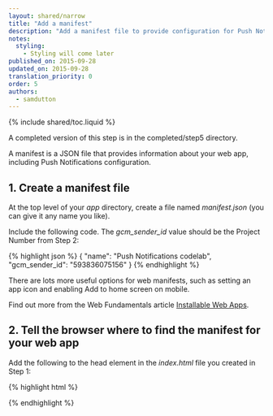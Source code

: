 ```yaml
---
layout: shared/narrow
title: "Add a manifest"
description: "Add a manifest file to provide configuration for Push Notifications."
notes:
  styling:
    - Styling will come later
published_on: 2015-09-28
updated_on: 2015-09-28
translation_priority: 0
order: 5
authors:
  - samdutton
---
```


{% include shared/toc.liquid %}

A completed version of this step is in the completed/step5 directory.

A manifest is a JSON file that provides information about your web app, including Push Notifications configuration.

## 1. Create a manifest file

At the top level of your _app_ directory, create a file named
_manifest.json_ (you can give it any name you like).

Include the following code. The _gcm\_sender\_id_ value should be the
Project Number from Step 2:

{% highlight json %}
{
  "name": "Push Notifications codelab",
  "gcm\_sender\_id": "593836075156"
}
{% endhighlight %}

There are lots more useful options for web manifests, such as setting an app icon and enabling Add to home screen on mobile.

Find out more from the Web Fundamentals article [Installable Web Apps](https://developers.google.com/web/updates/2014/11/Support-for-installable-web-apps-with-webapp-manifest-in-chrome-38-for-Android?hl=en).

## 2. Tell the browser where to find the manifest for your web app

Add the following to the head element in the _index.html_ file you created in
Step 1:

{% highlight html %}
<link rel="manifest" href="manifest.json">
{% endhighlight %}
